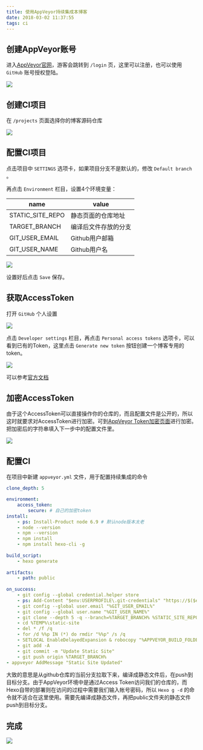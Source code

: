 ```yaml
---
title: 使用AppVeyor持续集成本博客
date: 2018-03-02 11:37:55
tags: ci
---
```

## 创建AppVeyor账号
进入[AppVeyor官网](https://ci.appveyor.com)，游客会跳转到 `/login` 页，这里可以注册，也可以使用 `GitHub` 账号授权登陆。

![](/images/appveyor_login.png)
<!-- more -->
## 创建CI项目
在 `/projects` 页面选择你的博客源码仓库

![](/images/appveyor_select_repo.png)

## 配置CI项目
点击项目中 `SETTINGS` 选项卡，如果项目分支不是默认的，修改 `Default branch` 。

再点击 `Environment` 栏目，设置4个环境变量：

|name|value|
|---|---|
|STATIC_SITE_REPO|静态页面的仓库地址|
|TARGET_BRANCH|编译后文件存放的分支|
|GIT_USER_EMAIL|Github用户邮箱|
|GIT_USER_NAME|Github用户名|

![](/images/appveyor_project_env.png)

设置好后点击 `Save` 保存。

## 获取AccessToken
打开 `GitHub` 个人设置

![](/images/github_setting.png)

点击 `Developer settings` 栏目，再点击 `Personal access tokens` 选项卡，可以看到已有的Token，这里点击 `Generate new token` 按钮创建一个博客专用的token。

![](/images/github_token.png)

可以参考[官方文档](https://help.github.com/articles/creating-a-personal-access-token-for-the-command-line/)

## 加密AccessToken
由于这个AccessToken可以直接操作你的仓库的，而且配置文件是公开的，所以这时就要求对AccessToken进行加密。可到[AppVeyor Token加密页面](https://ci.appveyor.com/tools/encrypt)进行加密。把加密后的字符串填入下一步中的配置文件里。

![](/images/appveyor_encrypt.png)

## 配置CI
在项目中新建 `appveyor.yml` 文件，用于配置持续集成的命令
```yml
clone_depth: 5

environment:
    access_token:
        secure: # 自己的加密token
install:
    - ps: Install-Product node 6.9 # 默认node版本太老
    - node --version
    - npm --version
    - npm install
    - npm install hexo-cli -g
    
build_script:
    - hexo generate
    
artifacts:
    - path: public
    
on_success:
    - git config --global credential.helper store
    - ps: Add-Content "$env:USERPROFILE\.git-credentials" "https://$($env:access_token):x-oauth-basic@github.com`n"
    - git config --global user.email "%GIT_USER_EMAIL%"
    - git config --global user.name "%GIT_USER_NAME%"
    - git clone --depth 5 -q --branch=%TARGET_BRANCH% %STATIC_SITE_REPO% %TEMP%\static-site
    - cd %TEMP%\static-site
    - del * /f /q
    - for /d %%p IN (*) do rmdir "%%p" /s /q
    - SETLOCAL EnableDelayedExpansion & robocopy "%APPVEYOR_BUILD_FOLDER%\public" "%TEMP%\static-site" /e & IF !ERRORLEVEL! EQU 1 (exit 0) ELSE (IF !ERRORLEVEL! EQU 3 (exit 0) ELSE (exit 1))
    - git add -A
    - git commit -m "Update Static Site"
    - git push origin %TARGET_BRANCH%
- appveyor AddMessage "Static Site Updated"
```
大致的意思是从github仓库的当前分支拉取下来，编译成静态文件后，在push到目标分支。由于AppVeyor环境中是通过Access Token访问我们的仓库的，而Hexo自带的部署则在访问的过程中需要我们输入帐号密码，所以 `Hexo g -d` 的命令就不适合在这里使用。需要先编译成静态文件，再把public文件夹的静态文件push到目标分支。

## 完成
![](/images/appveyor_build.png)